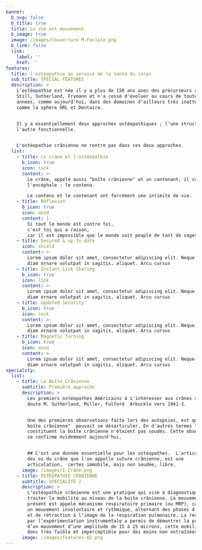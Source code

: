 ```yaml
---
banner:
  b_svg: false
  b_title: true
  title: La vie est mouvement
  b_image: true
  image: /images/Couverture M.Faciale.png
  b_link: false
  link:
    label: ''
    href: ''
features:
  title: l'ostéopathie au service de la santé du corps
  sub_title: SPECIAL FEATURES
  description: >
    L'ostéopathie est née il y a plus de 150 ans avec des précurseurs comme
    Still, Sutherland, Frymann et n'a cessé d'évoluer au cours de toutes ces
    années, comme aujourd'hui, dans des domaines d'ailleurs très inattendus;
    comme la sphère ORL et Dentaire.


    Il y a essentiellement deux approches ostéopathiques ; l'une structurelle,
    l'autre fonctionnelle.


    L'ostéopathie crânienne ne rentre pas dans ces deux approches.
  list:
    - title: Le crâne et l'ostéopathie
      b_icon: true
      icon: lock
      content: >-
        Le crâne, appelé aussi "boîte crânienne" et un contenant, il contient
        l'encéphale : le contenu.

        Le contenu et le contenant ont forcément une intimité de vie.
    - title: Réflexion
      b_icon: true
      icon: wind
      content: |-
        Si tout le monde est contre toi,
        c'est toi qui a raison,
        car il est impossible que le monde soit peuplé de tant de sages.
    - title: Secured & up-to-date
      icon: shield
      content: >-
        Lorem ipsum dolor sit amet, consectetur adipiscing elit. Neque enim id
        diam ornare volutpat in sagitis, aliquet. Arcu cursus
    - title: Instant Link Sharing
      b_icon: true
      icon: link
      content: >-
        Lorem ipsum dolor sit amet, consectetur adipiscing elit. Neque enim id
        diam ornare volutpat in sagitis, aliquet. Arcu cursus
    - title: Updated Security
      b_icon: true
      icon: lock
      content: >-
        Lorem ipsum dolor sit amet, consectetur adipiscing elit. Neque enim id
        diam ornare volutpat in sagitis, aliquet. Arcu cursus
    - title: Magnetic Turning
      b_icon: true
      icon: wind
      content: >-
        Lorem ipsum dolor sit amet, consectetur adipiscing elit. Neque enim id
        diam ornare volutpat in sagitis, aliquet. Arcu cursus
speciality:
  list:
    - title: La Boîte Crânienne
      subtitle: Première approche
      description: >
        Les premiers ostéopathes Américains à s'intéresser aux crânes sont sans
        doute M. Sutherland, Miller, Fulford  Arbuckle vers 1941-3.


        Une des premières observations faite lors des autopsies, est que "la
        boîte crânienne"  pouvait se désarticuler. En d'autres termes les os qui
        constituent la boîte crânienne n'étaient pas soudés. Cette observation
        se confirme évidemment aujourd'hui.


        ## C'est une donnée essentielle pour les ostéopathes.  L'articulation
        des os du crâne que l'on appelle suture crânienne, est une
        articulation,  certes immobile, mais non soudée, libre.
      image: /images/1 Crâne.png
    - title: OSTÉOPATHIE CRÂNIENNE
      subtitle: SPECIALITÉ 2
      description: >
        L’ostéopathie crânienne est une pratique qui vise à diagnostiquer et à
        traiter la mobilité au niveau de la boite crânienne. Le mouvement
        présent est appelé mécanisme respiratoire primaire (ou MRP), car c’est
        un mouvement involontaire et rythmique, alternant des phases d’expansion
        et de rétraction à l’image de la respiration pulmonaire. La recherche
        par l’expérimentation instrumentale a permis de démontrer la présence
        d’un mouvement d’une amplitude de 15 à 25 microns, cette mobilité est
        donc très faible et imperceptible pour des mains non entraînées.
      image: /images/features-02.png
---
```
















